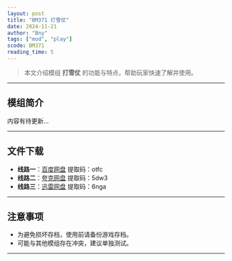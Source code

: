 ```yaml
---
layout: post
title: "BM371 打雪仗"
date: 2024-11-21
author: "Bny"
tags: ["mod", "play"]
scode: BM371
reading_time: 5
---
```


> 本文介绍模组 **打雪仗** 的功能与特点，帮助玩家快速了解并使用。

---

## 模组简介

内容有待更新...

---


## 文件下载
- **线路一**：[百度网盘](https://pan.baidu.com/s/1MB_hH0so6JivWmz0sKYXfQ?pwd=otfc)  提取码：otfc  
- **线路二**：[夸克网盘](https://pan.quark.cn/s/f15ad2462e5e?pwd=5dw3)  提取码：5dw3  
- **线路三**：[迅雷网盘](https://pan.xunlei.com/s/VOCCbWi3jiygokyKG9OUQXL3A1?pwd=6nga)  提取码：6nga  

---

## 注意事项
- 为避免损坏存档，使用前请备份游戏存档。
- 可能与其他模组存在冲突，建议单独测试。

---

